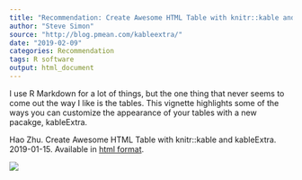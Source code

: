 ```yaml
---
title: "Recommendation: Create Awesome HTML Table with knitr::kable and kableExtra"
author: "Steve Simon"
source: "http://blog.pmean.com/kableextra/"
date: "2019-02-09"
categories: Recommendation
tags: R software
output: html_document
---
```


I use R Markdown for a lot of things, but the one thing that never seems
to come out the way I like is the tables. This vignette highlights some
of the ways you can customize the appearance of your tables with a new
pacakge, kableExtra.

<!---More--->

Hao Zhu. Create Awesome HTML Table with knitr::kable and kableExtra.
2019-01-15. Available in [html
format](https://haozhu233.github.io/kableExtra/awesome_table_in_html.html).

![](http://www.pmean.com/images/images/19/kableextra01.png)





